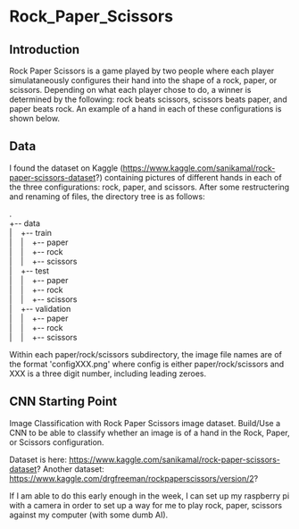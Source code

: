 # Rock_Paper_Scissors

## Introduction

Rock Paper Scissors is a game played by two people where each player simulataneously configures their hand into the shape of a rock, paper, or scissors. Depending on what each player chose to do, a winner is determined by the following: rock beats scissors, scissors beats paper, and paper beats rock. An example of a hand in each of these configurations is shown below.

## Data
I found the dataset on Kaggle (https://www.kaggle.com/sanikamal/rock-paper-scissors-dataset?) containing pictures of different hands in each of the three configurations: rock, paper, and scissors. After some restructering and renaming of files, the directory tree is as follows:

.<br />
+-- data <br />
|&nbsp;&nbsp;&nbsp;&nbsp;+-- train<br />
|&nbsp;&nbsp;&nbsp;&nbsp;|&nbsp;&nbsp;&nbsp;&nbsp;+-- paper<br />
|&nbsp;&nbsp;&nbsp;&nbsp;|&nbsp;&nbsp;&nbsp;&nbsp;+-- rock<br />
|&nbsp;&nbsp;&nbsp;&nbsp;|&nbsp;&nbsp;&nbsp;&nbsp;+-- scissors<br />
|&nbsp;&nbsp;&nbsp;&nbsp;+-- test<br />
|&nbsp;&nbsp;&nbsp;&nbsp;|&nbsp;&nbsp;&nbsp;&nbsp;+-- paper<br />
|&nbsp;&nbsp;&nbsp;&nbsp;|&nbsp;&nbsp;&nbsp;&nbsp;+-- rock<br />
|&nbsp;&nbsp;&nbsp;&nbsp;|&nbsp;&nbsp;&nbsp;&nbsp;+-- scissors<br />
|&nbsp;&nbsp;&nbsp;&nbsp;+-- validation<br />
|&nbsp;&nbsp;&nbsp;&nbsp;|&nbsp;&nbsp;&nbsp;&nbsp;+-- paper<br />
|&nbsp;&nbsp;&nbsp;&nbsp;|&nbsp;&nbsp;&nbsp;&nbsp;+-- rock<br />
|&nbsp;&nbsp;&nbsp;&nbsp;|&nbsp;&nbsp;&nbsp;&nbsp;+-- scissors<br />

Within each paper/rock/scissors subdirectory, the image file names are of the format 'configXXX.png' where config is either paper/rock/scissors and XXX is a three digit number, including leading zeroes.

## CNN Starting Point

Image Classification with Rock Paper Scissors image dataset. Build/Use a CNN to be able to classify whether an image is of a hand in the Rock, Paper, or Scissors configuration. 

Dataset is here: https://www.kaggle.com/sanikamal/rock-paper-scissors-dataset?
Another dataset: https://www.kaggle.com/drgfreeman/rockpaperscissors/version/2?

If I am able to do this early enough in the week, I can set up my raspberry pi with a camera in order to set up a way for me to play rock, paper, scissors against my computer (with some dumb AI).
